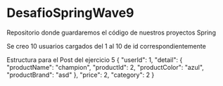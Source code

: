 # DesafioSpringWave9
Repositorio donde guardaremos el código de nuestros proyectos Spring

Se creo 10 usuarios cargados del 1 al 10 de id correspondientemente

Estructura para el Post del ejercicio 5
{
    "userId": 1,
    "detail": {
        "productName": "champion",
        "productId": 2,
        "productColor": "azul",
        "productBrand": "asd"
    },
    "price": 2,
    "category": 2
}

